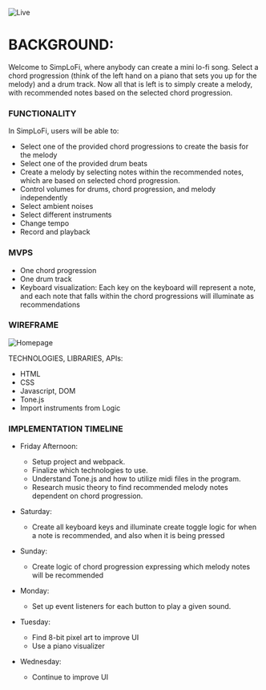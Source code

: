 ![Live](https://davidoh14.github.io/)

# BACKGROUND:

Welcome to SimpLoFi, where anybody can create a mini lo-fi song. Select a chord progression (think of the left hand on a piano that sets you up for the melody) and a drum track. Now all that is left is to simply create a melody, with recommended notes based on the selected chord progression.


### FUNCTIONALITY
    
In SimpLoFi, users will be able to:
- Select one of the provided chord progressions to create the basis for the melody 
- Select one of the provided drum beats
- Create a melody by selecting notes within the recommended notes, which are based on selected chord progression.
- Control volumes for drums, chord progression, and melody independently
- Select ambient noises
- Select different instruments
- Change tempo
- Record and playback 


### MVPS

- One chord progression
- One drum track
- Keyboard visualization: Each key on the keyboard will represent a note, and each note that falls within the chord progressions will illuminate as recommendations


### WIREFRAME

![Homepage](https://user-images.githubusercontent.com/86807281/131962154-f521d09e-e265-4bf7-bfc7-752982975270.png)

TECHNOLOGIES, LIBRARIES, APIs:

- HTML
- CSS
- Javascript, DOM
- Tone.js
- Import instruments from Logic



### IMPLEMENTATION TIMELINE

- Friday Afternoon: 
    - Setup project and webpack. 
    - Finalize which technologies to use. 
    - Understand Tone.js and how to utilize midi files in the program. 
    - Research music theory to find recommended melody notes dependent on chord progression.
    
- Saturday: 
    - Create all keyboard keys and illuminate create toggle logic for when a note is recommended, and also when it is being pressed
- Sunday: 
    - Create logic of chord progression expressing which melody notes will be recommended
- Monday: 
    - Set up event listeners for each button to play a given sound. 
- Tuesday: 
    - Find 8-bit pixel art to improve UI
    - Use a piano visualizer
- Wednesday: 
    - Continue to improve UI
